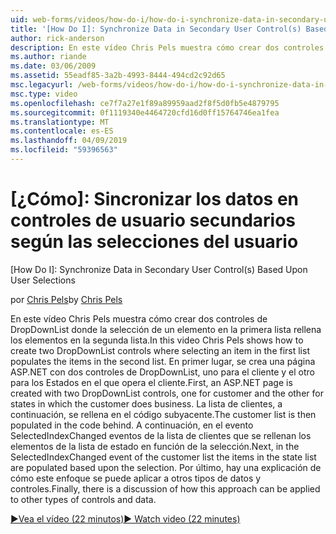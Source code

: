```yaml
---
uid: web-forms/videos/how-do-i/how-do-i-synchronize-data-in-secondary-user-controls-based-upon-user-selections
title: '[How Do I]: Synchronize Data in Secondary User Control(s) Based Upon User Selections | Microsoft Docs'
author: rick-anderson
description: En este vídeo Chris Pels muestra cómo crear dos controles de DropDownList donde la selección de un elemento en la primera lista rellena los elementos en la segunda lista. Primera persona...
ms.author: riande
ms.date: 03/06/2009
ms.assetid: 55eadf85-3a2b-4993-8444-494cd2c92d65
msc.legacyurl: /web-forms/videos/how-do-i/how-do-i-synchronize-data-in-secondary-user-controls-based-upon-user-selections
msc.type: video
ms.openlocfilehash: ce7f7a27e1f89a89959aad2f8f5d0fb5e4879795
ms.sourcegitcommit: 0f1119340e4464720cfd16d0ff15764746ea1fea
ms.translationtype: MT
ms.contentlocale: es-ES
ms.lasthandoff: 04/09/2019
ms.locfileid: "59396563"
---
```

# <a name="how-do-i-synchronize-data-in-secondary-user-controls-based-upon-user-selections"></a>[¿Cómo]: Sincronizar los datos en controles de usuario secundarios según las selecciones del usuario
[How Do I]: Synchronize Data in Secondary User Control(s) Based Upon User Selections

<span data-ttu-id="ffb1f-104">por [Chris Pels](https://twitter.com/chrispels)</span><span class="sxs-lookup"><span data-stu-id="ffb1f-104">by [Chris Pels](https://twitter.com/chrispels)</span></span>

<span data-ttu-id="ffb1f-105">En este vídeo Chris Pels muestra cómo crear dos controles de DropDownList donde la selección de un elemento en la primera lista rellena los elementos en la segunda lista.</span><span class="sxs-lookup"><span data-stu-id="ffb1f-105">In this video Chris Pels shows how to create two DropDownList controls where selecting an item in the first list populates the items in the second list.</span></span> <span data-ttu-id="ffb1f-106">En primer lugar, se crea una página ASP.NET con dos controles de DropDownList, uno para el cliente y el otro para los Estados en el que opera el cliente.</span><span class="sxs-lookup"><span data-stu-id="ffb1f-106">First, an ASP.NET page is created with two DropDownList controls, one for customer and the other for states in which the customer does business.</span></span> <span data-ttu-id="ffb1f-107">La lista de clientes, a continuación, se rellena en el código subyacente.</span><span class="sxs-lookup"><span data-stu-id="ffb1f-107">The customer list is then populated in the code behind.</span></span> <span data-ttu-id="ffb1f-108">A continuación, en el evento SelectedIndexChanged eventos de la lista de clientes que se rellenan los elementos de la lista de estado en función de la selección.</span><span class="sxs-lookup"><span data-stu-id="ffb1f-108">Next, in the SelectedIndexChanged event of the customer list the items in the state list are populated based upon the selection.</span></span> <span data-ttu-id="ffb1f-109">Por último, hay una explicación de cómo este enfoque se puede aplicar a otros tipos de datos y controles.</span><span class="sxs-lookup"><span data-stu-id="ffb1f-109">Finally, there is a discussion of how this approach can be applied to other types of controls and data.</span></span>

[<span data-ttu-id="ffb1f-110">&#9654;Vea el vídeo (22 minutos)</span><span class="sxs-lookup"><span data-stu-id="ffb1f-110">&#9654; Watch video (22 minutes)</span></span>](https://channel9.msdn.com/Blogs/ASP-NET-Site-Videos/how-do-i-synchronize-data-in-secondary-user-controls-based-upon-user-selections)
